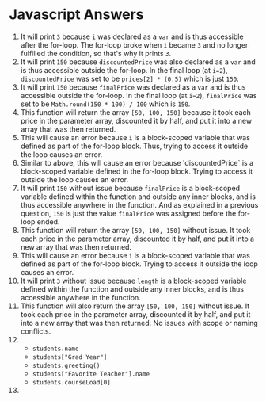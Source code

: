 # Javascript Answers

1. It will print `3` because `i` was declared as a `var` and is thus accessible after the for-loop. The for-loop broke when `i` became `3` and no longer fulfilled the condition, so that's why it prints `3`.
2. It will print `150` because `discountedPrice` was also declared as a `var` and is thus accessible outside the for-loop. In the final loop (at `i=2`), `discountedPrice` was set to be `prices[2] * (0.5)` which is just `150`.
3. It will print `150` because `finalPrice` was declared as a `var` and is thus accessible outside the for-loop. In the final loop (at `i=2`), `finalPrice` was set to be `Math.round(150 * 100) / 100` which is `150`.
4. This function will return the array `[50, 100, 150]` because it took each price in the parameter array, discounted it by half, and put it into a new array that was then returned. 
5. This will cause an error because `i` is a block-scoped variable that was defined as part of the for-loop block. Thus, trying to access it outside the loop causes an error.
6. Similar to above, this will cause an error because 'discountedPrice` is a block-scoped variable defined in the for-loop block. Trying to access it outside the loop causes an error.
7. It will print `150` without issue because `finalPrice` is a block-scoped variable defined within the function and outside any inner blocks, and is thus accessible anywhere in the function. And as explained in a previous question, `150` is just the value `finalPrice` was assigned before the for-loop ended.
8. This function will return the array `[50, 100, 150]` without issue. It took each price in the parameter array, discounted it by half, and put it into a new array that was then returned.
9. This will cause an error because `i` is a block-scoped variable that was defined as part of the for-loop block. Trying to access it outside the loop causes an error.
10. It will print `3` without issue because `length` is a block-scoped variable defined within the function and outside any inner blocks, and is thus accessible anywhere in the function. 
11. This function will also return the array `[50, 100, 150]` without issue. It took each price in the parameter array, discounted it by half, and put it into a new array that was then returned. No issues with scope or naming conflicts.
12.  
     - `students.name`
     - `students["Grad Year"]`
     - `students.greeting()`
     - `students["Favorite Teacher"].name`
     - `students.courseLoad[0]` 
13. 
